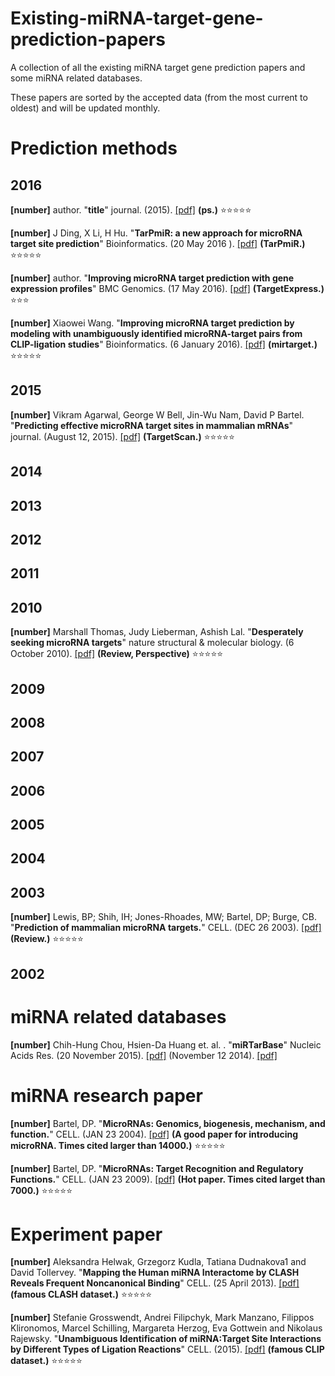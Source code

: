 # Existing-miRNA-target-gene-prediction-papers
A collection of all the existing miRNA target gene prediction papers and some miRNA related databases.

These papers are sorted by the accepted data (from the most current to oldest) and will be updated monthly.

# Prediction methods

## 2016

**[number]** author. "**title**" journal. (2015). [[pdf]](site) **(ps.)** :star::star::star::star::star:

**[number]** J Ding, X Li, H Hu. "**TarPmiR: a new approach for microRNA target site prediction**" Bioinformatics. (20 May 2016
). [[pdf]](https://oup.silverchair-cdn.com/oup/backfile/Content_public/Journal/bioinformatics/32/18/10.1093_bioinformatics_btw318/3/btw318.pdf?Expires=1487936769&Signature=EzoBlbOBmgKKVr1I5gtyE5qUkFVPUVRD4TQZsWlsjHQGbgY41AkJj-lcbiiWkmqxybOOdnTR23k6jQGNZ6Iwl8wmbsYoh~4G8NWdLyQLrQTlpKOHXLvMsqgemKgjsAU2pABeXso3zH8AABu1J0IbND4Da2ejkVcboW~juNGIZ-Tf4yUr1ErVbXOKxjjPKXGt7Hl69hmgMwAgJ5Aa20FsrV~QnlMwI4QaqnYHXN4He0cNSoyfxIVkxH59f6NTRjBAxLU1mO6PuZ~GKok1kMy6odxPU0iNWqc37muQdH-YdpG1mWY2gn-0ZqGyN6Hee9LX21sD1M3y9ksQXlH1MaNqMg__&Key-Pair-Id=APKAIUCZBIA4LVPAVW3Q) **(TarPmiR.)** :star::star::star::star::star:

**[number]** author. "**Improving microRNA target prediction with gene expression profiles**" BMC Genomics. (17 May 2016). [[pdf]](https://bmcgenomics.biomedcentral.com/track/pdf/10.1186/s12864-016-2695-1?site=bmcgenomics.biomedcentral.com) **(TargetExpress.)** :star::star::star:

**[number]** Xiaowei Wang. "**Improving microRNA target prediction by modeling with unambiguously identified microRNA-target pairs from CLIP-ligation studies**" Bioinformatics. (6 January 2016). [[pdf]](https://oup.silverchair-cdn.com/oup/backfile/Content_public/Journal/bioinformatics/32/9/10.1093_bioinformatics_btw002/3/btw002.pdf?Expires=1487926953&Signature=bGo1u3FEeJ0j0DEI7frpOkLq4J7Toe0l7PlHa~IUuV7K5f0tLut9ngeDGltxOKR3V6DR8A5j9BYYB34V0zpZYonu4WzYZpvdnMfBtr7ZG89J0ng68NbTSVTa-QIRhV90FbT45vlubAau9k9s4~oqXT4dL1NpFqc-rftX2m9rqZiKPETLKCo5Nlqci-iFxaWCdTJZGvRpOpH0xSH7jhm0wx2AkxWNGNmehZfM1uKdcoKezMkcfvqpZi1WuVrrEoihDpTcM76-92TMS0lki8IoqOFaxC6XiYOPJ9MWZIeubjkpPXuQ9kQkp13AlLiPCDI~EDBXvDaP82ydOW~eUR~0CQ__&Key-Pair-Id=APKAIUCZBIA4LVPAVW3Q) **(mirtarget.)** :star::star::star::star::star:



## 2015

**[number]** Vikram Agarwal, George W Bell, Jin-Wu Nam, David P Bartel. "**Predicting effective microRNA target sites in mammalian mRNAs**" journal. (August 12, 2015). [[pdf]](https://elifesciences.org/content/4/e05005-download.pdf) **(TargetScan.)** :star::star::star::star::star:

## 2014

## 2013

## 2012

## 2011

## 2010

**[number]** Marshall Thomas, Judy Lieberman, Ashish Lal. "**Desperately seeking microRNA targets**" nature structural & molecular biology. (6 October 2010). [[pdf]](http://idi.harvard.edu/uploads/investigators/Nature_Struc__Mol_Bio_Desperately_seeking_microRNA_targets_.pdf) **(Review, Perspective)** :star::star::star::star::star:
## 2009

## 2008

## 2007

## 2006

## 2005

## 2004

## 2003

**[number]** Lewis, BP; Shih, IH; Jones-Rhoades, MW; Bartel, DP; Burge, CB. "**Prediction of mammalian microRNA targets.**" CELL. (DEC 26 2003). [[pdf]](http://ac.els-cdn.com/S0092867403010183/1-s2.0-S0092867403010183-main.pdf?_tid=19f97fbe-ef6d-11e6-b5d9-00000aacb362&acdnat=1486716434_65e7fd14ec7de606120935863d5fae92) **(Review.)** :star::star::star::star::star:

## 2002

# miRNA related databases

**[number]** Chih-Hung Chou, Hsien-Da Huang et. al. . "**miRTarBase**" Nucleic Acids Res. (20 November 2015). [[pdf]](https://oup.silverchair-cdn.com/oup/backfile/Content_public/Journal/nar/44/D1/10.1093_nar_gkv1258/3/gkv1258.pdf?Expires=1487907568&Signature=dZCsIFaCspJ8GG6d1ylE7J~mrgqaOQusGtDHLKsjeHlwE5~neFW5jRP4Ckbzpwt6jC-APqlm9R2GJFmIoHI-B7vRtwHPXM06yOCrYllDlFfn2xWZVzEb8o1Z8XJK2cbFzLKACUkL-oPf7ntBydZ55lB1K-rgshaLJKxBY4vHxCP9r2EvXLKFxBCj3w9tNmlf~t8MToGodnjBs5Js0am-RgY~BKai-py8fUO81B~04JpJxYiwy4c6gt5knAvRFUHVVFv6C0mcd9uULtz1Qq1r7EQTYmIdEH0FRoqjLJ6fMKT3iTe3uW0-iQJeREjV8ieJp05qqdU1~3T5MjLTels-1w__&Key-Pair-Id=APKAIUCZBIA4LVPAVW3Q) (November 12 2014). [[pdf]](https://oup.silverchair-cdn.com/oup/backfile/Content_public/Journal/nar/42/D1/10.1093/nar/gkt1266/2/gkt1266.pdf?Expires=1487910403&Signature=U55peCBE5amNQJQH49zI~8pSJNMrp8f2GR6Y15To~6XL7E8~WtqrunuWxvZV99OvwFuq6GymkTIJ~FroKCcsu7y-A-TxVHv65-aIqLHZLCUnTDS3I5g8r6SuDXvol6JNauoOh5KuoHEpcZr8Q0Grz8XXHi4rykp3d8Mqqq1H1AgYxxQvbByeVlO5XTWDLGykl5GjxzT9NTljYmYwaSymNURApaRWUyEBwQa1lCdunwH2Y9NCMuh0ZjAk~EHlEFhBFBC7OYGUfnbBfLnDKBZukUjdOwfcvNclDj85ivs-FnR82pQzdN1WKEOQd9rfP-Ey4mQeJURSIKchr8dRPltERw__&Key-Pair-Id=APKAIUCZBIA4LVPAVW3Q)

# miRNA research paper

**[number]** Bartel, DP. "**MicroRNAs: Genomics, biogenesis, mechanism, and function.**" CELL. (JAN 23 2004). [[pdf]](http://ac.els-cdn.com/S0092867404000455/1-s2.0-S0092867404000455-main.pdf?_tid=5a2310c2-ef6e-11e6-9a54-00000aacb362&acdnat=1486716971_e89af80a475e4e8e74031e8627fec5bd) **(A good paper for introducing microRNA. Times cited larger than 14000.)** :star::star::star::star::star:

**[number]** Bartel, DP. "**MicroRNAs: Target Recognition and Regulatory Functions.**" CELL. (JAN 23 2009). [[pdf]](http://ac.els-cdn.com/S0092867409000087/1-s2.0-S0092867409000087-main.pdf?_tid=f97036d4-ef76-11e6-951b-00000aacb361&acdnat=1486720675_94586c4c149ed853e515ebc88c2ea060) **(Hot paper. Times cited larget than 7000.)** :star::star::star::star::star:

# Experiment paper

**[number]** Aleksandra Helwak, Grzegorz Kudla, Tatiana Dudnakova1 and David Tollervey. "**Mapping the Human miRNA Interactome by CLASH Reveals Frequent Noncanonical Binding**" CELL. (25 April 2013). [[pdf]](http://ac.els-cdn.com/S009286741300439X/1-s2.0-S009286741300439X-main.pdf?_tid=0727de56-f730-11e6-92a5-00000aacb360&acdnat=1487569813_6ee6cd64e168b891929980aa74415895) **(famous CLASH dataset.)** :star::star::star::star::star:


**[number]** Stefanie Grosswendt, Andrei Filipchyk, Mark Manzano, Filippos Klironomos, Marcel Schilling, Margareta Herzog, Eva Gottwein and Nikolaus Rajewsky. "**Unambiguous Identification of miRNA:Target Site Interactions by Different Types of Ligation Reactions**" CELL. (2015). [[pdf]](http://ac.els-cdn.com/S1097276514003566/1-s2.0-S1097276514003566-main.pdf?_tid=5aab9d7e-f730-11e6-a825-00000aab0f26&acdnat=1487569953_7d602b52e262e08185e58b504ff797c5) **(famous CLIP dataset.)** :star::star::star::star::star:
